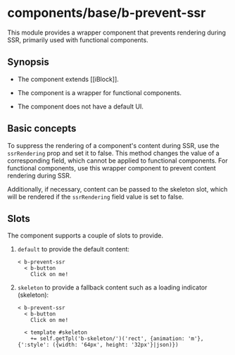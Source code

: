 # components/base/b-prevent-ssr

This module provides a wrapper component that prevents rendering during SSR,
primarily used with functional components.

## Synopsis

* The component extends [[iBlock]].

* The component is a wrapper for functional components.

* The component does not have a default UI.

## Basic concepts

To suppress the rendering of a component's content during SSR, use the `ssrRendering` prop and set it to false.
This method changes the value of a corresponding field, which cannot be applied to functional components.
For functional components, use this wrapper component to prevent content rendering during SSR.

Additionally, if necessary, content can be passed to the skeleton slot,
which will be rendered if the `ssrRendering` field value is set to false.

## Slots

The component supports a couple of slots to provide.

1. `default` to provide the default content:

   ```
   < b-prevent-ssr
     < b-button
       Click on me!
   ```

2. `skeleton` to provide a fallback content such as a loading indicator (skeleton):

   ```
   < b-prevent-ssr
     < b-button
       Click on me!

     < template #skeleton
       += self.getTpl('b-skeleton/')('rect', {animation: 'm'}, {':style': ({width: '64px', height: '32px'}|json)})
   ```
